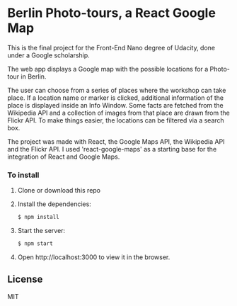 # Berlin Photo-tours, a React Google Map

This is the final project for the Front-End Nano degree of Udacity, done under a Google scholarship.

The web app displays a Google map with the possible locations for a Photo-tour in Berlin.

The user can choose from a series of places where the workshop can take place. If a location name or marker is clicked, additional information of the place is displayed inside an Info Window. Some facts are fetched from the Wikipedia API and a collection of images from that place are drawn from the Flickr API.
To make things easier, the locations can be filtered via a search box.

The project was made with React, the Google Maps API, the Wikipedia API and the Flickr API.
I used 'react-google-maps' as a starting base for the integration of React and Google Maps.

### To install

1. Clone or download this repo
2. Install the dependencies:

    ```sh
    $ npm install
    ```
3. Start the server:
    ```sh
    $ npm start
    ```
4. Open http://localhost:3000 to view it in the browser.


License
----

MIT
